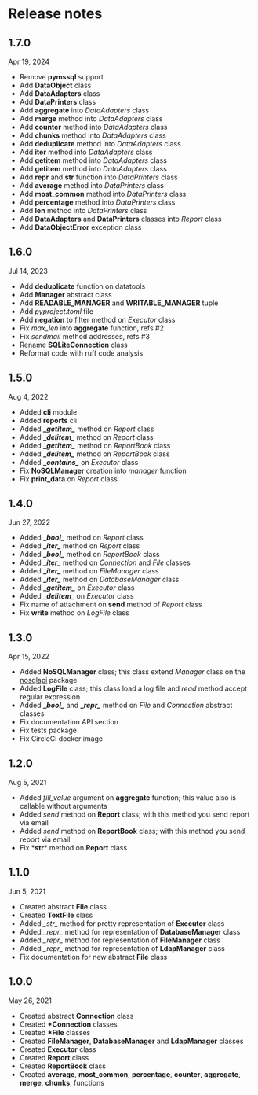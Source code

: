 # Release notes

## 1.7.0
Apr 19, 2024

- Remove **pymssql** support
- Add **DataObject** class
- Add **DataAdapters** class
- Add **DataPrinters** class
- Add **aggregate** into _DataAdapters_ class
- Add **merge** method into _DataAdapters_ class
- Add **counter** method into _DataAdapters_ class
- Add **chunks** method into _DataAdapters_ class
- Add **deduplicate** method into _DataAdapters_ class
- Add **iter** method into _DataAdapters_ class
- Add **getitem** method into _DataAdapters_ class
- Add **getitem** method into _DataAdapters_ class
- Add **repr** and **str** function into _DataPrinters_ class
- Add **average** method into _DataPrinters_ class
- Add **most_common** method into _DataPrinters_ class
- Add **percentage** method into _DataPrinters_ class
- Add **len** method into _DataPrinters_ class
- Add **DataAdapters** and **DataPrinters** classes into _Report_ class
- Add **DataObjectError** exception class

## 1.6.0
Jul 14, 2023

- Add **deduplicate** function on datatools
- Add **Manager** abstract class
- Add **READABLE_MANAGER** and **WRITABLE_MANAGER** tuple
- Add _pyproject.toml_ file
- Add **negation** to filter method on _Executor_ class
- Fix _max_len_ into **aggregate** function, refs #2
- Fix _sendmail_ method addresses, refs #3
- Rename **SQLiteConnection** class
- Reformat code with ruff code analysis

## 1.5.0
Aug 4, 2022

- Added **cli** module
- Added **reports** cli
- Added **\__getitem\__** method on _Report_ class
- Added **\__delitem\__** method on _Report_ class
- Added **\__getitem\__** method on _ReportBook_ class
- Added **\__delitem\__** method on _ReportBook_ class
- Added **\__contains\__** on _Executor_ class
- Fix **NoSQLManager** creation into _manager_ function
- Fix **print_data** on _Report_ class

## 1.4.0
Jun 27, 2022

- Added **\__bool\__** method on _Report_ class
- Added **\__iter\__** method on _Report_ class
- Added **\__bool\__** method on _ReportBook_ class
- Added **\__iter\__** method on _Connection_ and _File_ classes
- Added **\__iter\__** method on _FileManager_ class
- Added **\__iter\__** method on _DatabaseManager_ class
- Added **\__getitem\__** on _Executor_ class
- Added **\__delitem\__** on _Executor_ class
- Fix name of attachment on **send** method of _Report_ class
- Fix **write** method on _LogFile_ class

## 1.3.0
Apr 15, 2022

- Added **NoSQLManager** class; this class extend _Manager_ class on the [nosqlapi](https://github.com/MatteoGuadrini/nosqlapi) package
- Added **LogFile** class; this class load a log file and _read_ method accept regular expression
- Added **\__bool\__** and **\__repr\__** method on _File_ and _Connection_ abstract classes
- Fix documentation API section
- Fix tests package
- Fix CircleCi docker image

## 1.2.0
Aug 5, 2021

- Added _fill_value_ argument on **aggregate** function; this value also is callable without arguments
- Added _send_ method on **Report** class; with this method you send report via email
- Added _send_ method on **ReportBook** class; with this method you send report via email
- Fix \*__str__* method on **Report** class

## 1.1.0
Jun 5, 2021

- Created abstract **File** class
- Created **TextFile** class
- Added *\__str__* method for pretty representation of **Executor** class
- Added *\__repr__* method for representation of **DatabaseManager** class
- Added *\__repr__* method for representation of **FileManager** class
- Added *\__repr__* method for representation of **LdapManager** class
- Fix documentation for new abstract **File** class

## 1.0.0
May 26, 2021

- Created abstract **Connection** class
- Created **\*Connection** classes
- Created **\*File** classes
- Created **FileManager**, **DatabaseManager** and **LdapManager** classes
- Created **Executor** class
- Created **Report** class
- Created **ReportBook** class
- Created **average**, **most_common**, **percentage**, **counter**, **aggregate**, **merge**, **chunks**, functions